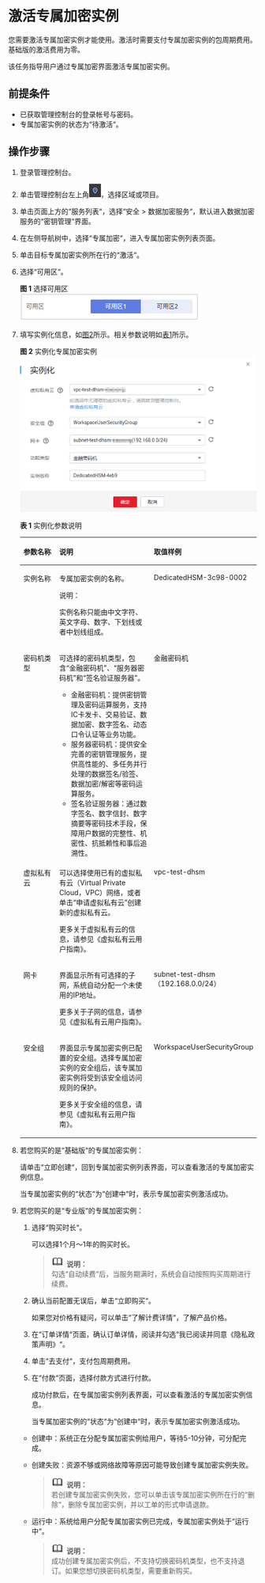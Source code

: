 # 激活专属加密实例<a name="dew_01_0108"></a>

您需要激活专属加密实例才能使用。激活时需要支付专属加密实例的包周期费用。基础版的激活费用为零。

该任务指导用户通过专属加密界面激活专属加密实例。

## 前提条件<a name="section6205788316731"></a>

-   已获取管理控制台的登录帐号与密码。
-   专属加密实例的状态为“待激活“。

## 操作步骤<a name="section2132163341910"></a>

1.  登录管理控制台。
2.  单击管理控制台左上角![](figures/icon_region-8.png)，选择区域或项目。
3.  单击页面上方的“服务列表“，选择“安全  \>  数据加密服务“，默认进入数据加密服务的“密钥管理“界面。
4.  在左侧导航树中，选择“专属加密“，进入专属加密实例列表页面。
5.  单击目标专属加密实例所在行的“激活“。
6.  选择“可用区“。

    **图 1**  选择可用区<a name="zh-cn_topic_0112991624_fig0273738576"></a>  
    ![](figures/选择可用区.png "选择可用区")

7.  填写实例化信息，如[图2](#fig155581141163114)所示。相关参数说明如[表1](#table15559184115318)所示。

    **图 2**  实例化专属加密实例<a name="fig155581141163114"></a>  
    ![](figures/实例化专属加密实例.png "实例化专属加密实例")

    **表 1**  实例化参数说明

    <a name="table15559184115318"></a>
    <table><thead align="left"><tr id="row05581241173110"><th class="cellrowborder" valign="top" width="22.240000000000002%" id="mcps1.2.4.1.1"><p id="p1555884120314"><a name="p1555884120314"></a><a name="p1555884120314"></a>参数名称</p>
    </th>
    <th class="cellrowborder" valign="top" width="59.28000000000001%" id="mcps1.2.4.1.2"><p id="p955824116314"><a name="p955824116314"></a><a name="p955824116314"></a>说明</p>
    </th>
    <th class="cellrowborder" valign="top" width="18.48%" id="mcps1.2.4.1.3"><p id="p125587411310"><a name="p125587411310"></a><a name="p125587411310"></a>取值样例</p>
    </th>
    </tr>
    </thead>
    <tbody><tr id="row8465114619366"><td class="cellrowborder" valign="top" width="22.240000000000002%" headers="mcps1.2.4.1.1 "><p id="p188957535363"><a name="p188957535363"></a><a name="p188957535363"></a>实例名称</p>
    </td>
    <td class="cellrowborder" valign="top" width="59.28000000000001%" headers="mcps1.2.4.1.2 "><p id="p2895145320362"><a name="p2895145320362"></a><a name="p2895145320362"></a>专属加密实例的名称。</p>
    <div class="note" id="note6895105312362"><a name="note6895105312362"></a><a name="note6895105312362"></a><span class="notetitle"> 说明： </span><div class="notebody"><p id="p189510530367"><a name="p189510530367"></a><a name="p189510530367"></a>实例名称只能由中文字符、英文字母、数字、下划线或者中划线组成。</p>
    </div></div>
    </td>
    <td class="cellrowborder" valign="top" width="18.48%" headers="mcps1.2.4.1.3 "><p id="p3895165310364"><a name="p3895165310364"></a><a name="p3895165310364"></a>DedicatedHSM-3c98-0002</p>
    </td>
    </tr>
    <tr id="row843114319366"><td class="cellrowborder" valign="top" width="22.240000000000002%" headers="mcps1.2.4.1.1 "><p id="p3521165917368"><a name="p3521165917368"></a><a name="p3521165917368"></a>密码机类型</p>
    </td>
    <td class="cellrowborder" valign="top" width="59.28000000000001%" headers="mcps1.2.4.1.2 "><p id="p11521659143610"><a name="p11521659143610"></a><a name="p11521659143610"></a>可选择的密码机类型，包含<span class="parmvalue" id="parmvalue1252105915367"><a name="parmvalue1252105915367"></a><a name="parmvalue1252105915367"></a>“金融密码机”</span>、<span class="parmvalue" id="parmvalue1852175943612"><a name="parmvalue1852175943612"></a><a name="parmvalue1852175943612"></a>“服务器密码机”</span>和<span class="parmvalue" id="parmvalue105211597366"><a name="parmvalue105211597366"></a><a name="parmvalue105211597366"></a>“签名验证服务器”</span>。</p>
    <a name="ul9805834142817"></a><a name="ul9805834142817"></a><ul id="ul9805834142817"><li>金融密码机：提供密钥管理及密码运算服务，支持IC卡发卡、交易验证、数据加密、数字签名、动态口令认证等业务功能。</li><li>服务器密码机：提供安全完善的密钥管理服务，提供高性能的、多任务并行处理的数据签名/验签、数据加密/解密等密码运算服务。</li><li>签名验证服务器：通过数字签名、数字信封、数字摘要等密码技术手段，保障用户数据的完整性、机密性、抗抵赖性和事后追溯性。</li></ul>
    </td>
    <td class="cellrowborder" valign="top" width="18.48%" headers="mcps1.2.4.1.3 "><p id="p55221159153615"><a name="p55221159153615"></a><a name="p55221159153615"></a>金融密码机</p>
    </td>
    </tr>
    <tr id="row19559164183112"><td class="cellrowborder" valign="top" width="22.240000000000002%" headers="mcps1.2.4.1.1 "><p id="p55584419316"><a name="p55584419316"></a><a name="p55584419316"></a>虚拟私有云</p>
    </td>
    <td class="cellrowborder" valign="top" width="59.28000000000001%" headers="mcps1.2.4.1.2 "><p id="p1255911418312"><a name="p1255911418312"></a><a name="p1255911418312"></a>可以选择使用已有的虚拟私有云（Virtual Private Cloud，VPC）网络，或者单击<span class="parmname" id="parmname1755954183118"><a name="parmname1755954183118"></a><a name="parmname1755954183118"></a>“申请虚拟私有云”</span>创建新的虚拟私有云。</p>
    <p id="p12559164143110"><a name="p12559164143110"></a><a name="p12559164143110"></a>更多关于虚拟私有云的信息，请参见<span id="cite17559124110318"><a name="cite17559124110318"></a><a name="cite17559124110318"></a>《虚拟私有云用户指南》</span>。</p>
    </td>
    <td class="cellrowborder" valign="top" width="18.48%" headers="mcps1.2.4.1.3 "><p id="p7559141113113"><a name="p7559141113113"></a><a name="p7559141113113"></a>vpc-test-dhsm</p>
    </td>
    </tr>
    <tr id="row365115613503"><td class="cellrowborder" valign="top" width="22.240000000000002%" headers="mcps1.2.4.1.1 "><p id="p199241133514"><a name="p199241133514"></a><a name="p199241133514"></a>网卡</p>
    </td>
    <td class="cellrowborder" valign="top" width="59.28000000000001%" headers="mcps1.2.4.1.2 "><p id="p59241439511"><a name="p59241439511"></a><a name="p59241439511"></a>界面显示所有可选择的子网，系统自动分配一个未使用的IP地址。</p>
    <p id="p109241935516"><a name="p109241935516"></a><a name="p109241935516"></a>更多关于子网的信息，请参见<span id="cite149241639515"><a name="cite149241639515"></a><a name="cite149241639515"></a>《虚拟私有云用户指南》</span>。</p>
    </td>
    <td class="cellrowborder" valign="top" width="18.48%" headers="mcps1.2.4.1.3 "><p id="p7925539517"><a name="p7925539517"></a><a name="p7925539517"></a>subnet-test-dhsm（192.168.0.0/24）</p>
    </td>
    </tr>
    <tr id="row1955914414311"><td class="cellrowborder" valign="top" width="22.240000000000002%" headers="mcps1.2.4.1.1 "><p id="p95591241133110"><a name="p95591241133110"></a><a name="p95591241133110"></a>安全组</p>
    </td>
    <td class="cellrowborder" valign="top" width="59.28000000000001%" headers="mcps1.2.4.1.2 "><p id="p1055974113113"><a name="p1055974113113"></a><a name="p1055974113113"></a>界面显示专属加密实例已配置的安全组。选择专属加密实例的安全组后，该专属加密实例将受到该安全组访问规则的保护。</p>
    <p id="p17559441123112"><a name="p17559441123112"></a><a name="p17559441123112"></a>更多关于安全组的信息，请参见<span id="cite955954153118"><a name="cite955954153118"></a><a name="cite955954153118"></a>《虚拟私有云用户指南》</span>。</p>
    </td>
    <td class="cellrowborder" valign="top" width="18.48%" headers="mcps1.2.4.1.3 "><p id="p5559194193116"><a name="p5559194193116"></a><a name="p5559194193116"></a>WorkspaceUserSecurityGroup</p>
    </td>
    </tr>
    </tbody>
    </table>

8.  若您购买的是“基础版“的专属加密实例：

    请单击“立即创建“，回到专属加密实例列表界面，可以查看激活的专属加密实例信息。

    当专属加密实例的“状态“为“创建中“时，表示专属加密实例激活成功。

9.  若您购买的是“专业版“的专属加密实例：
    1.  选择“购买时长“。

        可以选择1个月～1年的购买时长。

        >![](public_sys-resources/icon-note.gif) **说明：**   
        >勾选“自动续费“后，当服务期满时，系统会自动按照购买周期进行续费。  

    2.  确认当前配置无误后，单击“立即购买“。

        如果您对价格有疑问，可以单击“了解计费详情“，了解产品价格。

    3.  在“订单详情“页面，确认订单详情，阅读并勾选“我已阅读并同意《隐私政策声明》“。
    4.  单击“去支付“，支付包周期费用。
    5.  在“付款“页面，选择付款方式进行付款。

        成功付款后，在专属加密实例列表界面，可以查看激活的专属加密实例信息。

        当专属加密实例的“状态“为“创建中“时，表示专属加密实例激活成功。

    -   创建中：系统正在分配专属加密实例给用户，等待5-10分钟，可分配完成。
    -   创建失败：资源不够或网络故障等原因可能导致创建专属加密实例失败。

        >![](public_sys-resources/icon-note.gif) **说明：**   
        >若创建专属加密实例失败，您可以单击该专属加密实例所在行的“删除“，删除专属加密实例，并以工单的形式申请退款。  

    -   运行中：系统给用户分配专属加密实例已完成，专属加密实例处于“运行中“。

        >![](public_sys-resources/icon-note.gif) **说明：**   
        >成功创建专属加密实例后，不支持切换密码机类型，也不支持退订。如果您想切换密码机类型，需要重新购买。  



